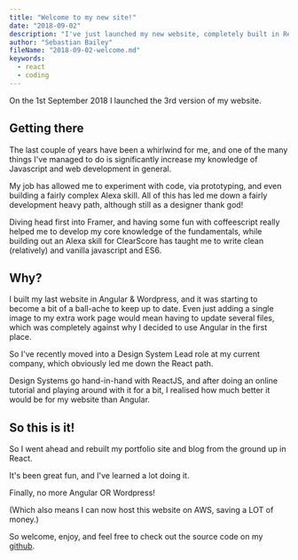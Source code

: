 ```yaml
---
title: "Welcome to my new site!"
date: "2018-09-02"
description: "I've just launched my new website, completely built in ReactJS"
author: "Sebastian Bailey"
fileName: "2018-09-02-welcome.md"
keywords:
  - react
  - coding
---
```


On the 1st September 2018 I launched the 3rd version of my website.

## Getting there

The last couple of years have been a whirlwind for me, and one of the many things I've managed to do is significantly increase my knowledge of Javascript and web development in general.

My job has allowed me to experiment with code, via prototyping, and even building a fairly complex Alexa skill. All of this has led me down a fairly development heavy path, although still as a designer thank god!

Diving head first into Framer, and having some fun with coffeescript really helped me to develop my core knowledge of the fundamentals, while building out an Alexa skill for ClearScore has taught me to write clean (relatively) and vanilla javascript and ES6.

## Why?

I built my last website in Angular & Wordpress, and it was starting to become a bit of a ball-ache to keep up to date. Even just adding a single image to my extra work page would mean having to update several files, which was completely against why I decided to use Angular in the first place.

So I've recently moved into a Design System Lead role at my current company, which obviously led me down the React path.

Design Systems go hand-in-hand with ReactJS, and after doing an online tutorial and playing around with it for a bit, I realised how much better it would be for my website than Angular.

## So this is it!

So I went ahead and rebuilt my portfolio site and blog from the ground up in React.

It's been great fun, and I've learned a lot doing it.

Finally, no more Angular OR Wordpress!

(Which also means I can now host this website on AWS, saving a LOT of money.)

So welcome, enjoy, and feel free to check out the source code on my <a href="https://github.com/sebcglbailey/Website2018/tree/master/personal-react-website" target="_blank">github</a>.